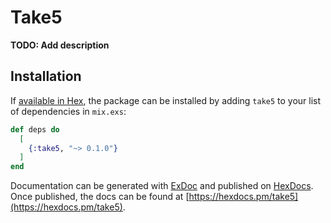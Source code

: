 # Take5

**TODO: Add description**

## Installation

If [available in Hex](https://hex.pm/docs/publish), the package can be installed
by adding `take5` to your list of dependencies in `mix.exs`:

```elixir
def deps do
  [
    {:take5, "~> 0.1.0"}
  ]
end
```

Documentation can be generated with [ExDoc](https://github.com/elixir-lang/ex_doc)
and published on [HexDocs](https://hexdocs.pm). Once published, the docs can
be found at [https://hexdocs.pm/take5](https://hexdocs.pm/take5).

